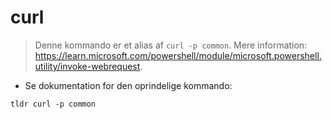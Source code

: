 # curl

> Denne kommando er et alias af `curl -p common`.
> Mere information: <https://learn.microsoft.com/powershell/module/microsoft.powershell.utility/invoke-webrequest>.

- Se dokumentation for den oprindelige kommando:

`tldr curl -p common`
